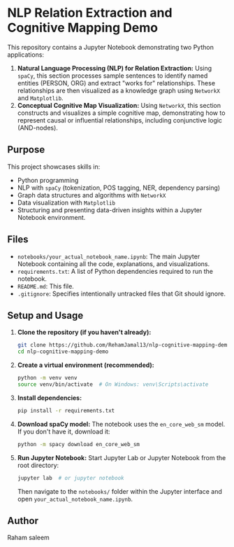 # NLP Relation Extraction and Cognitive Mapping Demo

This repository contains a Jupyter Notebook demonstrating two Python applications:
1.  **Natural Language Processing (NLP) for Relation Extraction:** Using `spaCy`, this section processes sample sentences to identify named entities (PERSON, ORG) and extract "works for" relationships. These relationships are then visualized as a knowledge graph using `NetworkX` and `Matplotlib`.
2.  **Conceptual Cognitive Map Visualization:** Using `NetworkX`, this section constructs and visualizes a simple cognitive map, demonstrating how to represent causal or influential relationships, including conjunctive logic (AND-nodes).

## Purpose

This project showcases skills in:
*   Python programming
*   NLP with `spaCy` (tokenization, POS tagging, NER, dependency parsing)
*   Graph data structures and algorithms with `NetworkX`
*   Data visualization with `Matplotlib`
*   Structuring and presenting data-driven insights within a Jupyter Notebook environment.

## Files

*   `notebooks/your_actual_notebook_name.ipynb`: The main Jupyter Notebook containing all the code, explanations, and visualizations.
*   `requirements.txt`: A list of Python dependencies required to run the notebook.
*   `README.md`: This file.
*   `.gitignore`: Specifies intentionally untracked files that Git should ignore.

## Setup and Usage

1.  **Clone the repository (if you haven't already):**
    ```bash
    git clone https://github.com/RehamJamal13/nlp-cognitive-mapping-demo.git
    cd nlp-cognitive-mapping-demo
    ```

2.  **Create a virtual environment (recommended):**
    ```bash
    python -m venv venv
    source venv/bin/activate  # On Windows: venv\Scripts\activate
    ```

3.  **Install dependencies:**
    ```bash
    pip install -r requirements.txt
    ```

4.  **Download spaCy model:**
    The notebook uses the `en_core_web_sm` model. If you don't have it, download it:
    ```bash
    python -m spacy download en_core_web_sm
    ```

5.  **Run Jupyter Notebook:**
    Start Jupyter Lab or Jupyter Notebook from the root directory:
    ```bash
    jupyter lab  # or jupyter notebook
    ```
    Then navigate to the `notebooks/` folder within the Jupyter interface and open `your_actual_notebook_name.ipynb`.


## Author
Raham saleem
